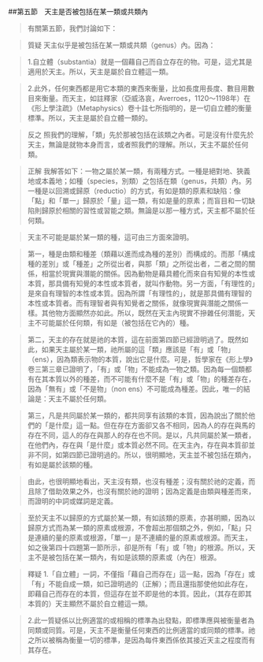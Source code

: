 ##第五節　天主是否被包括在某一類或共類內
>有關第五節，我們討論如下：

>質疑	天主似乎是被包括在某一類或共類（genus）內。因為：

>1.自立體（substantia）就是一個藉自己而自立存在的物。可是，這尤其是適用於天主。所以，天主是屬於自立體這一類。

>2.此外，任何東西都是用它本類的東西來衡量，比如長度用長度、數目用數目來衡量。而天主，如註釋家（亞威洛哀，Averroes，1120～1198年）在《形上學注疏》（Metaphysics）卷十註七所指明的，是一切自立體的衡量標準。所以，天主是屬於自立體一類的。

>反之	照我們的理解，「類」先於那被包括在該類之內者。可是沒有什麼先於天主，無論是就物本身而言，或者照我們的理解。所以，天主不屬於任何類。

>正解	我解答如下：一物之屬於某一類，有兩種方式。一種是絕對地、狹義地或本義地；如種（species，別類）之包括在類（genus，共類）內。另一種是以回溯或歸原（reductio）的方式，有如是類的原素和缺陷：像「點」和「單一」歸原於「量」這一類，有如是量的原素；而盲目和一切缺陷則歸原於相關的習性或習能之類。無論是以那一種方式，天主都不屬於任何類。

>天主不可能是屬於某一類的種，這可由三方面來證明。

>第一，種是由類和種差（類藉以進而成為種的差別）而構成的。而那「構成種的差別」或「種差」之所從出者，與那「類」之所從出者，二者之間的關係，相當於現實與潛能的關係。因為動物是藉具體化而來自有知覺的本性或本質，那具備有知覺的本性或本質者，就叫作動物。另一方面，「有理性的」是來自有理智的本性或本質。因為所謂「有理性的」，就是那具備有理智的本性或本質者。而有理智者與有知覺者之關係，就像現實與潛能之關係一樣。其他物方面顯然亦如此。所以，既然在天主內現實不摻雜任何潛能，天主不可能屬於任何類，有如是（被包括在它內的）種。

>第二，天主的存在就是祂的本質，這在前面第四節已經證明過了。既然如此，如果天主屬於某一類，祂所屬的這「類」應該是「有」或「物」（ens），因為類表示物的本質，說出它是什麼。可是，哲學家在《形上學》卷三第三章已證明了，「有」或「物」不能成為一物之類。因為每一個類都有在其本質以外的種差，而不可能有什麼不是「有」或「物」的種差存在，因為「無有」或「不是物」（non ens）不可能成為種差。因此，唯一的結論是：天主不屬於任何類。

>第三，凡是共同屬於某一類的，都共同享有該類的本質，因為說出了關於他們的「是什麼」這一點。但在存在方面卻又各不相同，因為人的存在與馬的存在不同，這人的存在與那人的存在也不同。是以，凡共同屬於某一類者，在他們內，存在與「是什麼」或本質必然不同。在天主內，存在與本質卻並非不同，如第四節已證明過的。所以，很明顯地，天主並不被包括在類內，有如是屬於該類的種。

>由此，也很明顯地看出，天主沒有類，也沒有種差；沒有關於祂的定義，而且除了借助效果之外，也沒有關於祂的證明；因為定義是由類與種差而來，而證明的中詞或媒詞是定義。

>至於天主不以歸原的方式屬於某一類，有如該類的原素，亦甚明顯，因為以歸原方式而為某一類的原素或根源，不會超出那個類之外，例如，「點」只是連續的量的原素或根源，「單一」是不連續的量的原素或根源。而天主，如之後第四十四題第一節所示，卻是所有「有」或「物」的根源。所以，天主不是被包括在某一類內，有如是該類的原素或（內在）根源。

>釋疑	1.「自立體」一詞，不僅指「藉自己而存在」這一點，因為「存在」或「有」不能自成一類，如已證明過的（正解）；而且還指那使他如此存在，即藉自己而存在的本質，但這存在並不即是他的本質。因此，（其存在即其本質的）天主顯然不屬於自立體這一類。

>2.此一質疑係以比例適當的或相稱的標準為出發點，即標準應與被衡量者為同類或同質。可是，天主不是衡量任何東西的比例適當的或同類的標準。祂之所以被稱為衡量一切的標準，是因為每件東西係依其接近天主之程度而有其存在。
